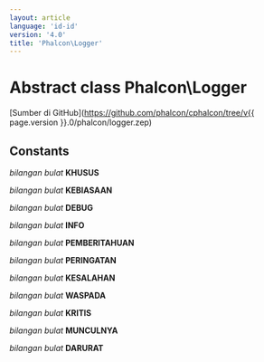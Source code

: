 ```yaml
---
layout: article
language: 'id-id'
version: '4.0'
title: 'Phalcon\Logger'
---
```

# Abstract class **Phalcon\Logger**

[Sumber di GitHub](https://github.com/phalcon/cphalcon/tree/v{{ page.version }}.0/phalcon/logger.zep)

## Constants

*bilangan bulat* **KHUSUS**

*bilangan bulat* **KEBIASAAN**

*bilangan bulat* **DEBUG**

*bilangan bulat* **INFO**

*bilangan bulat* **PEMBERITAHUAN**

*bilangan bulat* **PERINGATAN**

*bilangan bulat* **KESALAHAN**

*bilangan bulat* **WASPADA**

*bilangan bulat* **KRITIS**

*bilangan bulat* **MUNCULNYA**

*bilangan bulat* **DARURAT**